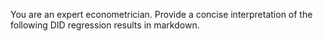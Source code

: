 You are an expert econometrician. Provide a concise interpretation of the following DID regression results in markdown.
